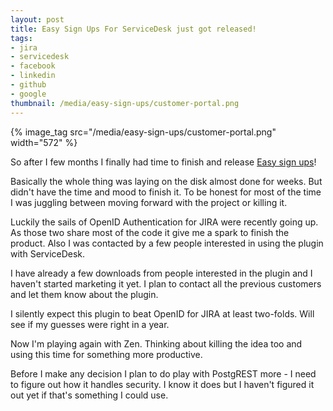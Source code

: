 ```yaml
---
layout: post
title: Easy Sign Ups For ServiceDesk just got released!
tags:
- jira
- servicedesk
- facebook
- linkedin
- github
- google
thumbnail: /media/easy-sign-ups/customer-portal.png
---
```

{% image_tag src="/media/easy-sign-ups/customer-portal.png" width="572" %}

So after I few months I finally had time to finish and release [Easy sign ups](https://marketplace.atlassian.com/plugins/easy.social.sign-ups.servicedesk/server/overview)!

Basically the whole thing was laying on the disk almost done for weeks. But didn't have the time and mood to finish it. To be honest for most of the time I was juggling between moving forward with the project or killing it.

Luckily the sails of OpenID Authentication for JIRA were recently going up. As those two share most of the code it give me a spark to finish the product. Also I was contacted by a few people interested in using the plugin with ServiceDesk.

I have already a few downloads from people interested in the plugin and I haven't started marketing it yet. I plan to contact all the previous customers and let them know about the plugin.

I silently expect this plugin to beat OpenID for JIRA at least two-folds. Will see if my guesses were right in a year.

Now I'm playing again with Zen. Thinking about killing the idea too and using this time for something more productive.

Before I make any decision I plan to do play with PostgREST more - I need to figure out how it handles security. I know it does but I haven't figured it out yet if that's something I could use.